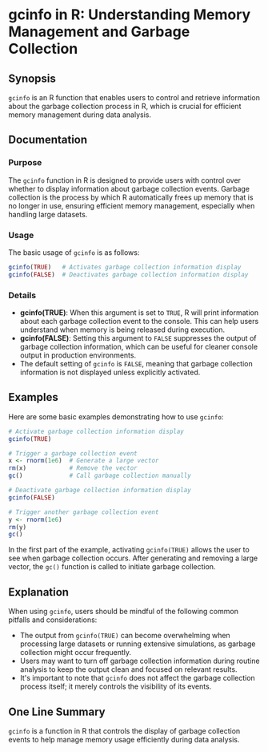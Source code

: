 <!--
Meta Description: # gcinfo in R: Understanding Memory Management and Garbage Collection ## Synopsis `gcinfo` is an R function that enables users to control and retrieve...
Meta Keywords: garbage, collection, gcinfo, information, memory
-->

# gcinfo in R: Understanding Memory Management and Garbage Collection

## Synopsis
`gcinfo` is an R function that enables users to control and retrieve information about the garbage collection process in R, which is crucial for efficient memory management during data analysis.

## Documentation
### Purpose
The `gcinfo` function in R is designed to provide users with control over whether to display information about garbage collection events. Garbage collection is the process by which R automatically frees up memory that is no longer in use, ensuring efficient memory management, especially when handling large datasets.

### Usage
The basic usage of `gcinfo` is as follows:

```R
gcinfo(TRUE)   # Activates garbage collection information display
gcinfo(FALSE)  # Deactivates garbage collection information display
```

### Details
- **gcinfo(TRUE)**: When this argument is set to `TRUE`, R will print information about each garbage collection event to the console. This can help users understand when memory is being released during execution.
- **gcinfo(FALSE)**: Setting this argument to `FALSE` suppresses the output of garbage collection information, which can be useful for cleaner console output in production environments.
- The default setting of `gcinfo` is `FALSE`, meaning that garbage collection information is not displayed unless explicitly activated.

## Examples
Here are some basic examples demonstrating how to use `gcinfo`:

```R
# Activate garbage collection information display
gcinfo(TRUE)

# Trigger a garbage collection event
x <- rnorm(1e6)  # Generate a large vector
rm(x)            # Remove the vector
gc()             # Call garbage collection manually

# Deactivate garbage collection information display
gcinfo(FALSE)

# Trigger another garbage collection event
y <- rnorm(1e6)
rm(y)
gc()
```

In the first part of the example, activating `gcinfo(TRUE)` allows the user to see when garbage collection occurs. After generating and removing a large vector, the `gc()` function is called to initiate garbage collection.

## Explanation
When using `gcinfo`, users should be mindful of the following common pitfalls and considerations:
- The output from `gcinfo(TRUE)` can become overwhelming when processing large datasets or running extensive simulations, as garbage collection might occur frequently.
- Users may want to turn off garbage collection information during routine analysis to keep the output clean and focused on relevant results.
- It's important to note that `gcinfo` does not affect the garbage collection process itself; it merely controls the visibility of its events.

## One Line Summary
`gcinfo` is a function in R that controls the display of garbage collection events to help manage memory usage efficiently during data analysis.